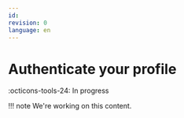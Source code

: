 ```yaml
---
id:
revision: 0
language: en
---
```


# Authenticate your profile

:octicons-tools-24: In progress

!!! note
We're working on this content.
